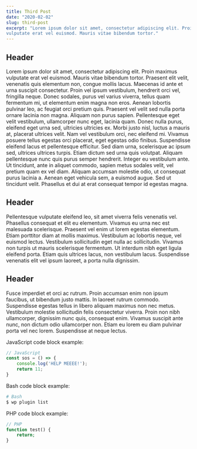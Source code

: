```yaml
---
title: Third Post
date: "2020-02-02"
slug: third-post
excerpt: "Lorem ipsum dolor sit amet, consectetur adipiscing elit. Proin maximus 
vulputate erat vel euismod. Mauris vitae bibendum tortor."
---
```


## Header

Lorem ipsum dolor sit amet, consectetur adipiscing elit. Proin maximus 
vulputate erat vel euismod. Mauris vitae bibendum tortor. Praesent elit 
velit, venenatis quis elementum non, congue mollis lacus. Maecenas id 
ante et urna suscipit consectetur. Proin vel ipsum vestibulum, hendrerit
 orci vel, fringilla neque. Donec sodales, purus vel varius viverra, 
tellus quam fermentum mi, ut elementum enim magna non eros. Aenean 
lobortis pulvinar leo, ac feugiat orci pretium quis. Praesent vel velit 
sed nulla porta ornare lacinia non magna. Aliquam non purus sapien.
Pellentesque eget velit vestibulum, ullamcorper nunc eget, lacinia quam.
 Donec nulla purus, eleifend eget urna sed, ultricies ultricies ex. 
Morbi justo nisl, luctus a mauris at, placerat ultrices velit. Nam vel 
vestibulum orci, nec eleifend mi. Vivamus posuere tellus egestas orci 
placerat, eget egestas odio finibus. Suspendisse eleifend lacus et 
pellentesque efficitur. Sed diam urna, scelerisque ac ipsum sed, 
ultrices ultrices turpis. Etiam dictum sed urna quis volutpat. Aliquam 
pellentesque nunc quis purus semper hendrerit. Integer eu vestibulum 
ante. Ut tincidunt, ante in aliquet commodo, sapien metus sodales velit,
 vel pretium quam ex vel diam. Aliquam accumsan molestie odio, ut 
consequat purus lacinia a. Aenean eget vehicula sem, a euismod augue. 
Sed ut tincidunt velit. Phasellus et dui at erat consequat tempor id 
egestas magna.

## Header

Pellentesque vulputate eleifend leo, sit amet viverra felis venenatis 
vel. Phasellus consequat et elit eu elementum. Vivamus eu urna nec est 
malesuada scelerisque. Praesent vel enim ut lorem egestas elementum. 
Etiam porttitor diam at mollis maximus. Vestibulum ac lobortis neque, 
vel euismod lectus. Vestibulum sollicitudin eget nulla ac sollicitudin. 
Vivamus non turpis ut mauris scelerisque fermentum. Ut interdum nibh 
eget ligula eleifend porta. Etiam quis ultrices lacus, non vestibulum 
lacus. Suspendisse venenatis elit vel ipsum laoreet, a porta nulla 
dignissim.

## Header

Fusce imperdiet et orci ac rutrum. Proin accumsan enim non ipsum 
faucibus, ut bibendum justo mattis. In laoreet rutrum commodo. 
Suspendisse egestas tellus in libero aliquam maximus non nec metus. 
Vestibulum molestie sollicitudin felis consectetur viverra. Proin non 
nibh ullamcorper, dignissim nunc quis, consequat enim. Vivamus suscipit 
ante nunc, non dictum odio ullamcorper non. Etiam eu lorem eu diam 
pulvinar porta vel nec lorem. Suspendisse at neque lectus.

JavaScript code block example:

```js
// JavaScript
const sos = () => {
	console.log('HELP MEEEE!');
	return 11;
}
```

Bash code block example:

```bash
# Bash
$ wp plugin list
```

PHP code block example:

```php
// PHP
function test() {
	return;
}
```